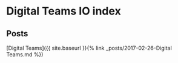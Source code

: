 # Digital Teams IO index

## Posts
[Digital Teams]({{ site.baseurl }}{% link _posts/2017-02-26-Digital Teams.md %})
